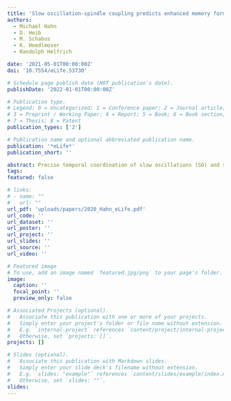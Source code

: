 ```yaml
---
title: 'Slow oscillation-spindle coupling predicts enhanced memory formation from childhood to adolescence'
authors:
  - Michael Hahn
  - D. Heib
  - M. Schabus
  - K. Hoedlmoser
  - Randolph Helfrich

date: '2021-05-01T00:00:00Z'
doi: '10.7554/eLife.53730'

# Schedule page publish date (NOT publication's date).
publishDate: '2022-01-01T00:00:00Z'

# Publication type.
# Legend: 0 = Uncategorized; 1 = Conference paper; 2 = Journal article;
# 3 = Preprint / Working Paper; 4 = Report; 5 = Book; 6 = Book section;
# 7 = Thesis; 8 = Patent
publication_types: ['2']

# Publication name and optional abbreviated publication name.
publication: '*eLife*'
publication_short: ''

abstract: Precise temporal coordination of slow oscillations (SO) and sleep spindles is a fundamental mechanism of sleep-dependent memory consolidation. SO and spindle morphology changes considerably throughout development. Critically, it remains unknown how the precise temporal coordination of these two sleep oscillations develops during brain maturation and whether their synchronization indexes the development of memory networks. Here, we use a longitudinal study design spanning from childhood to adolescence, where participants underwent polysomnography and performed a declarative word-pair learning task. Performance on the memory task was better during adolescence. After disentangling oscillatory components from 1/f activity, we found frequency shifts within SO and spindle frequency bands. Consequently, we devised an individualized cross-frequency coupling approach, which demonstrates that SO-spindle coupling strength increases during maturation. Critically, this increase indicated enhanced memory formation from childhood to adolescence. Our results provide evidence that improved coordination between SOs and spindles indexes the development of sleep-dependent memory networks.
tags:
featured: false

# links:
# - name: ""
#   url: ""
url_pdf: 'uploads/papers/2020_Hahn_eLife.pdf'
url_code: ''
url_dataset: ''
url_poster: ''
url_project: ''
url_slides: ''
url_source: ''
url_video: ''

# Featured image
# To use, add an image named `featured.jpg/png` to your page's folder.
image:
  caption: ''
  focal_point: ''
  preview_only: false

# Associated Projects (optional).
#   Associate this publication with one or more of your projects.
#   Simply enter your project's folder or file name without extension.
#   E.g. `internal-project` references `content/project/internal-project/index.md`.
#   Otherwise, set `projects: []`.
projects: []

# Slides (optional).
#   Associate this publication with Markdown slides.
#   Simply enter your slide deck's filename without extension.
#   E.g. `slides: "example"` references `content/slides/example/index.md`.
#   Otherwise, set `slides: ""`.
slides:
---
```

